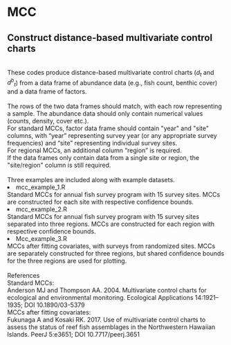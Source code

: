 # MCC
## Construct distance-based multivariate control charts

<br>
These codes produce distance-based multivariate control charts (<i>d<sub>t</sub></i> and <i>d<sup>b</sup><sub>t</sub></i>) from a data frame of abundance data (e.g., fish count, benthic cover) and a data frame of factors.<br>
<br>
The rows of the two data frames should match, with each row representing a sample. The abundance data should only contain numerical values (counts, density, cover etc.).<br>
For standard MCCs, factor data frame should contain "year" and "site" columns, with “year” representing survey year (or any appropriate survey frequencies) and “site” representing individual survey sites.<br>
For regional MCCs, an additional column “region” is required.<br>
If the data frames only contain data from a single site or region, the "site/region" column is still required.<br>
<br>
Three examples are included along with example datasets.
<li>mcc_example_1.R</li>
Standard MCCs for annual fish survey program with 15 survey sites.  MCCs are constructed for each site with respective confidence bounds.
<li>mcc_example_2.R</li>
Standard MCCs for annual fish survey program with 15 survey sites separated into three regions.  MCCs are constructed for each region with respective confidence bounds.
<li>Mcc_example_3.R</li>
MCCs after fitting covariates, with surveys from randomized sites.  MCCs are separately constructed for three regions, but shared confidence bounds for the three regions are used for plotting.<br>
<br>
References<br>
Standard MCCs:<br>
Anderson MJ and Thompson AA. 2004. Multivariate control charts for ecological and environmental monitoring. Ecological Applications 14:1921–1935; DOI 10.1890/03-5379<br>
MCCs after fitting covariates:<br>
Fukunaga A and Kosaki RK. 2017. Use of multivariate control charts to assess the status of reef fish assemblages in the Northwestern Hawaiian Islands. PeerJ 5:e3651; DOI 10.7717/peerj.3651

